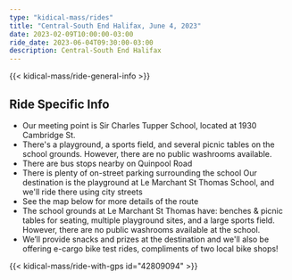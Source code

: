 ```yaml
---
type: "kidical-mass/rides"
title: "Central-South End Halifax, June 4, 2023"
date: 2023-02-09T10:00:00-03:00
ride_date: 2023-06-04T09:30:00-03:00
description: Central-South End Halifax
---
```


{{< kidical-mass/ride-general-info >}}

## Ride Specific Info

* Our meeting point is Sir Charles Tupper School, located at 1930 Cambridge St.
* There's a playground, a sports field, and several picnic tables on the school grounds. However, there are no public washrooms available. 
* There are bus stops nearby on Quinpool Road
* There is plenty of on-street parking surrounding the school
Our destination is the playground at Le Marchant St Thomas School, and we'll ride there using city streets
* See the map below for more details of the route
* The school grounds at Le Marchant St Thomas have: benches & picnic tables for seating, multiple playground sites, and a large sports field. However, there are no public washrooms available at the school.
* We’ll provide snacks and prizes at the destination and we'll also be offering e-cargo bike test rides, compliments of two local bike shops!

{{< kidical-mass/ride-with-gps id="42809094" >}}

